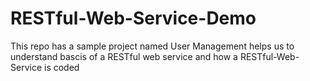 # RESTful-Web-Service-Demo
This repo has a sample project named User Management helps us to understand bascis of a RESTful web service and how a RESTful-Web-Service is coded
